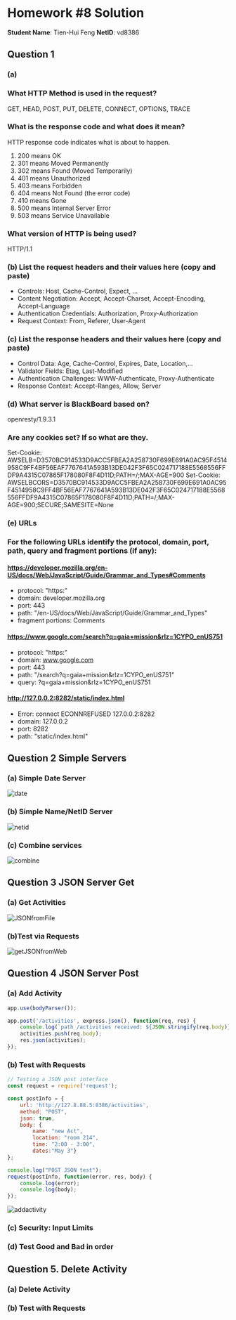 # Homework #8 Solution

**Student Name**:  Tien-Hui Feng
**NetID**: vd8386


## Question 1 

### (a)
### What HTTP Method is used in the request?
GET, HEAD, POST, PUT, DELETE, CONNECT, OPTIONS, TRACE

### What is the response code and what does it mean?
HTTP response code indicates what is about to happen.
1. 200 means OK
2. 301 means Moved Permanently 
3. 302 means Found (Moved Temporarily)
4. 401 means Unauthorized
5. 403 means Forbidden
6. 404 means Not Found (the error code)
7. 410 means Gone
8. 500 means Internal Server Error
9. 503 means Service Unavailable 
    
### What version of HTTP is being used?
HTTP/1.1

### (b) List the request headers and their values here (copy and paste)
* Controls: Host, Cache-Control, Expect, …
* Content Negotiation: Accept, Accept-Charset, Accept-Encoding, Accept-Language
* Authentication Credentials: Authorization, Proxy-Authorization
* Request Context: From, Referer, User-Agent

### (c) List the response headers and their values here (copy and paste)
* Control Data: Age, Cache-Control, Expires, Date, Location,…
* Validator Fields: Etag, Last-Modified
* Authentication Challenges: WWW-Authenticate, Proxy-Authenticate
* Response Context: Accept-Ranges, Allow, Server

### (d) What server is BlackBoard based on?
openresty/1.9.3.1

### Are any cookies set? If so what are they.
Set-Cookie: AWSELB=D3570BC914533D9ACC5FBEA2A258730F699E691A0AC95F4514958C9FF4BF56EAF7767641A593B13DE042F3F65C024717188E5568556FFDF9A4315C07865F178080F8F4D11D;PATH=/;MAX-AGE=900
Set-Cookie: AWSELBCORS=D3570BC914533D9ACC5FBEA2A258730F699E691A0AC95F4514958C9FF4BF56EAF7767641A593B13DE042F3F65C024717188E5568556FFDF9A4315C07865F178080F8F4D11D;PATH=/;MAX-AGE=900;SECURE;SAMESITE=None

### (e) URLs 
### For the following URLs identify the protocol, domain, port, path, query and fragment portions (if any):

#### https://developer.mozilla.org/en-US/docs/Web/JavaScript/Guide/Grammar_and_Types#Comments
* protocol: "https:"
* domain: developer.mozilla.org
* port: 443
* path: "/en-US/docs/Web/JavaScript/Guide/Grammar_and_Types"
* fragment portions: Comments


#### https://www.google.com/search?q=gaia+mission&rlz=1CYPO_enUS751
* protocol: "https:"
* domain: www.google.com
* port: 443
* path: "/search?q=gaia+mission&rlz=1CYPO_enUS751"
* query: ?q=gaia+mission&rlz=1CYPO_enUS751 

#### http://127.0.0.2:8282/static/index.html
* Error: connect ECONNREFUSED 127.0.0.2:8282 
* domain: 127.0.0.2
* port: 8282
* path: "static/index.html"


## Question 2 Simple Servers

### (a) Simple Date Server
![date](images/2a.JPG)

### (b) Simple Name/NetID Server
![netid](images/2b.JPG)

### (c) Combine services
![combine](images/2c.JPG)


## Question 3 JSON Server Get

### (a) Get Activities
![JSONfromFile](images/3a.JPG)

### (b)Test via Requests
![getJSONfromWeb](images/3b.JPG)


## Question 4 JSON Server Post

### (a) Add Activity 
```javascript 
app.use(bodyParser());

app.post('/activities', express.json(), function(req, res) {
    console.log(`path /activities received: ${JSON.stringify(req.body)}`);
    activities.push(req.body);
    res.json(activities);
});

```
### (b) Test with Requests
```javascript 
// Testing a JSON post interface
const request = require('request');

const postInfo = {
    url: 'http://127.8.88.5:8386/activities',
    method: "POST",
    json: true,
    body: {
        name: "new Act", 
        location: "room 214", 
        time: "2:00 - 3:00", 
        dates:"May 3"}
};

console.log("POST JSON test");
request(postInfo, function(error, res, body) {
    console.log(error);
    console.log(body);
});

```
![addactivity](images/4b.JPG)

### (c) Security: Input Limits


### (d) Test Good and Bad in order


## Question 5. Delete Activity


### (a) Delete Activity

### (b) Test with Requests


